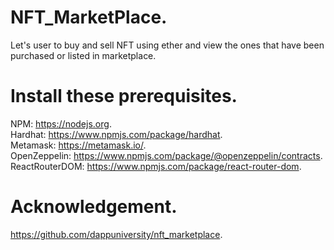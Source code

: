 # NFT_MarketPlace.  
Let's user to buy and sell NFT using ether and view the ones that have been purchased or listed in marketplace.    

# Install these prerequisites.     
NPM: https://nodejs.org.         
Hardhat: https://www.npmjs.com/package/hardhat.        
Metamask: https://metamask.io/.     
OpenZeppelin: https://www.npmjs.com/package/@openzeppelin/contracts.         
ReactRouterDOM: https://www.npmjs.com/package/react-router-dom.    

# Acknowledgement.     
https://github.com/dappuniversity/nft_marketplace.      

